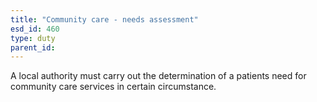 ```yaml
---
title: "Community care - needs assessment"
esd_id: 460
type: duty
parent_id:  
---
```


A local authority must carry out the determination of a patients need for community care services in certain circumstance.

